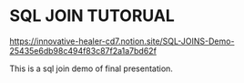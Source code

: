 # SQL JOIN TUTORUAL
https://innovative-healer-cd7.notion.site/SQL-JOINS-Demo-25435e6db98c494f83c87f2a1a7bd62f


This is a sql join demo of final presentation.
